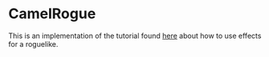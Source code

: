 # CamelRogue
This is an implementation of the tutorial found [here](https://hackmd.io/mI3acdiJTYuk9VRlxlBXIQ) about how to use effects for a roguelike.